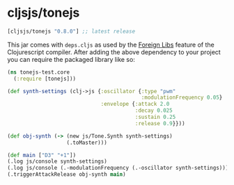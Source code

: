 # cljsjs/tonejs

[](dependency)
```clojure
[cljsjs/tonejs "0.8.0"] ;; latest release
```
[](/dependency)

This jar comes with `deps.cljs` as used by the [Foreign Libs][flibs] feature
of the Clojurescript compiler. After adding the above dependency to your project
you can require the packaged library like so:


```clojure
(ns tonejs-test.core
  (:require [tonejs]))

(def synth-settings (clj->js {:oscillator {:type "pwm"
                                           :modulationFrequency 0.05}
                              :envelope {:attack 2.0
                                         :decay 0.025
                                         :sustain 0.25
                                         :release 0.9}}))

(def obj-synth (-> (new js/Tone.Synth synth-settings)
                   (.toMaster)))

(def main ["D3" "+1"])
(.log js/console synth-settings)
(.log js/console (.-modulationFrequency (.-oscillator synth-settings)))
(.triggerAttackRelease obj-synth main)

```


[flibs]: https://github.com/clojure/clojurescript/wiki/Packaging-Foreign-Dependencies
